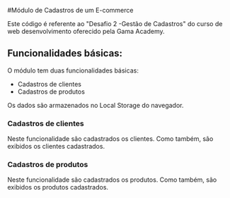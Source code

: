 #Módulo de Cadastros de um E-commerce

Este código é referente ao "Desafio 2 -Gestão de Cadastros" do curso de web desenvolvimento oferecido pela Gama Academy. 

## Funcionalidades básicas:

O módulo tem duas funcionalidades básicas:
- Cadastros de clientes 
- Cadastros de produtos

Os dados são armazenados no Local Storage do navegador.

### Cadastros de clientes
 
 Neste funcionalidade são cadastrados os clientes. 
 Como também, são exibidos os clientes cadastrados. 
 
 
 ### Cadastros de produtos
  
  Neste funcionalidade são cadastrados os produtos. 
  Como também, são exibidos os produtos cadastrados. 
